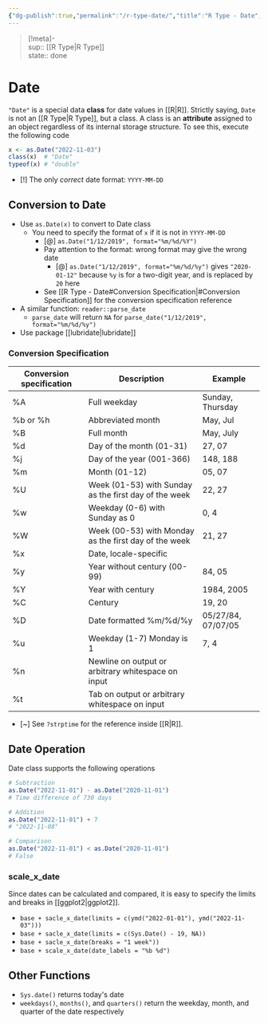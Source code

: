 ```yaml
---
{"dg-publish":true,"permalink":"/r-type-date/","title":"R Type - Date","created":"2022-11-03T16:19:58","updated":""}
---
```


> [!meta]-  
sup:: [[R Type\|R Type]]  
state:: done  

# Date

`"Date"` is a special data **class** for date values in [[R\|R]]. Strictly saying, `Date` is not an [[R Type\|R Type]], but a class. A class is an **attribute** assigned to an object regardless of its internal storage structure. To see this, execute the following code

```r
x <- as.Date("2022-11-03")
class(x)  # "Date"
typeof(x) # "double"
```

- [!] The only *correct* date format: `YYYY-MM-DD`

## Conversion to Date

- Use `as.Date(x)` to convert to Date class
    - You need to specify the format of `x` if it is not in `YYYY-MM-DD`
        - [@] `as.Date("1/12/2019", format="%m/%d/%Y")`
        - Pay attention to the format: wrong format may give the wrong date
            - [@] `as.Date("1/12/2019", format="%m/%d/%y")` gives `"2020-01-12"` because `%y` is for a two-digit year, and is replaced by `20` here
        - See [[R Type - Date#Conversion Specification\|#Conversion Specification]] for the conversion specification reference
- A similar function: `reader::parse_date`
    - `parse_date` will return `NA` for `parse_date("1/12/2019", format="%m/%d/%y")`
- Use package [[lubridate\|lubridate]]

### Conversion Specification

|Conversion specification| Description                                        | Example            |
| ------------------------ | -------------------------------------------------- | ------------------ |
| %A                       | Full weekday                                       | Sunday, Thursday   |
| %b or %h                 | Abbreviated month                                  | May, Jul           |
| %B                       | Full month                                         | May, July          |
| %d                       | Day of the month (01-31)                           | 27, 07             |
| %j                       | Day of the year (001-366)                          | 148, 188           |
| %m                       | Month (01-12)                                      | 05, 07             |
| %U                       |Week (01-53) with Sunday as the first day of the week| 22, 27             |
| %w                       | Weekday (0-6) with Sunday as 0                     | 0, 4               |
| %W                       |Week (00-53) with Monday as the first day of the week| 21, 27             |
| %x                       | Date, locale-specific                              |                    |
| %y                       | Year without century (00-99)                       | 84, 05             |
| %Y                       | Year with century                                  | 1984, 2005         |
| %C                       | Century                                            | 19, 20             |
| %D                       | Date formatted %m/%d/%y                            | 05/27/84, 07/07/05 |
| %u                       | Weekday (1-7) Monday is 1                          | 7, 4               |
| %n                       | Newline on output or arbitrary whitespace on input |                    |
|%t| Tab on output or arbitrary whitespace on input     |                    |

- [~] See `?strptime` for the reference inside [[R\|R]].

## Date Operation

Date class supports the following operations

```R
# Subtraction
as.Date("2022-11-01") - as.Date("2020-11-01")
# Time difference of 730 days 

# Addition
as.Date("2022-11-01") + 7
# "2022-11-08"

# Comparison
as.Date("2022-11-01") < as.Date("2020-11-01")
# False
```

### scale_x_date

Since dates can be calculated and compared, it is easy to specify the limits and breaks in [[ggplot2\|ggplot2]].

- `base + sacle_x_date(limits = c(ymd("2022-01-01"), ymd("2022-11-03")))`
- `base + sacle_x_date(limits = c(Sys.Date() - 19, NA))`
- `base + sacle_x_date(breaks = "1 week"))`
- `base + scale_x_date(date_labels = "%b %d")`

## Other Functions

- `Sys.date()` returns today's date
- `weekdays()`, `months()`, and `quarters()` return the weekday, month, and quarter of the date respectively

